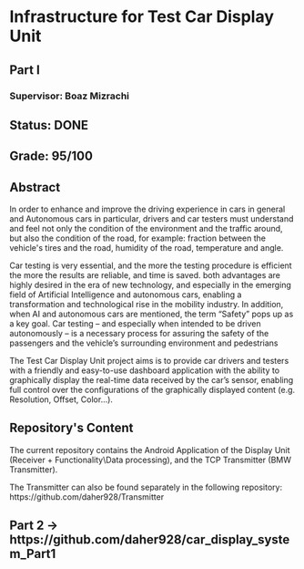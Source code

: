 <html>
<body>
<h1>Infrastructure for Test Car Display Unit</h1>
<h2>Part I</h2>
  
<h3>Supervisor: Boaz Mizrachi</h3>

<h2>Status: DONE</h2>
<h2>Grade: 95/100</h2>
<h2>Abstract</h2>

<p>In order to enhance and improve the driving experience in cars in general and Autonomous cars in particular, drivers and car testers must understand and feel not only the condition of the environment and the traffic around, but also the condition of the road, for example: fraction between the vehicle's tires and the road, humidity of the road, temperature and angle.</p>

<p>Car testing is very essential, and the more the testing procedure is efficient the more the results are reliable, and time is saved. both advantages are highly desired in the era of new technology, and especially in the emerging field of Artificial Intelligence and autonomous cars, enabling a transformation and technological rise in the mobility industry. In addition, when AI and autonomous cars are mentioned, the term “Safety” pops up as a key goal. Car testing – and especially when intended to be driven autonomously – is a necessary process for assuring the safety of the passengers and the vehicle’s surrounding environment and pedestrians
</p>

<p>The Test Car Display Unit project aims is to provide car drivers and testers with a friendly and easy-to-use dashboard application with the ability to graphically display the real-time data received by the car’s sensor, enabling full control over the configurations of the graphically displayed content (e.g. Resolution, Offset, Color...).</p>

</body>

<h2>Repository's Content</h2>

<p>
The current repository contains the Android Application of the Display Unit (Receiver + Functionality\Data processing), and the TCP Transmitter (BMW Transmitter).
</p>
<p>The Transmitter can also be found separately in the following repository: https://github.com/daher928/Transmitter
</p>

<h2> Part 2 -> https://github.com/daher928/car_display_system_Part1 </h2>
</html>
